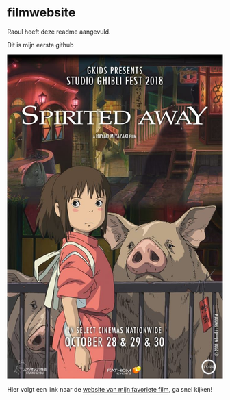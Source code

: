 # filmwebsite

Raoul heeft deze readme aangevuld.

Dit is mijn eerste github

![Ilias Ilias](img/spirited_away.jpg)

Hier volgt een link naar de [website van mijn favoriete film](http://student-1910507jans.mamdt.com/movie/), ga snel kijken!
